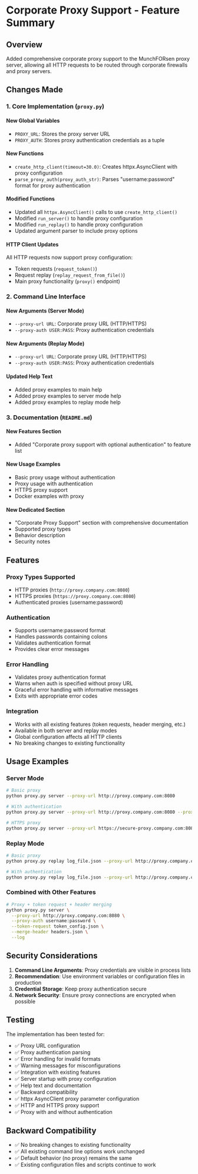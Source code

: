 # Corporate Proxy Support - Feature Summary

## Overview
Added comprehensive corporate proxy support to the MunchFORsen proxy server, allowing all HTTP requests to be routed through corporate firewalls and proxy servers.

## Changes Made

### 1. Core Implementation (`proxy.py`)

#### New Global Variables
- `PROXY_URL`: Stores the proxy server URL
- `PROXY_AUTH`: Stores proxy authentication credentials as a tuple

#### New Functions
- `create_http_client(timeout=30.0)`: Creates httpx.AsyncClient with proxy configuration
- `parse_proxy_auth(proxy_auth_str)`: Parses "username:password" format for proxy authentication

#### Modified Functions
- Updated all `httpx.AsyncClient()` calls to use `create_http_client()`
- Modified `run_server()` to handle proxy configuration
- Modified `run_replay()` to handle proxy configuration
- Updated argument parser to include proxy options

#### HTTP Client Updates
All HTTP requests now support proxy configuration:
- Token requests (`request_token()`)
- Request replay (`replay_request_from_file()`)
- Main proxy functionality (`proxy()` endpoint)

### 2. Command Line Interface

#### New Arguments (Server Mode)
- `--proxy-url URL`: Corporate proxy URL (HTTP/HTTPS)
- `--proxy-auth USER:PASS`: Proxy authentication credentials

#### New Arguments (Replay Mode)
- `--proxy-url URL`: Corporate proxy URL (HTTP/HTTPS)
- `--proxy-auth USER:PASS`: Proxy authentication credentials

#### Updated Help Text
- Added proxy examples to main help
- Added proxy examples to server mode help
- Added proxy examples to replay mode help

### 3. Documentation (`README.md`)

#### New Features Section
- Added "Corporate proxy support with optional authentication" to feature list

#### New Usage Examples
- Basic proxy usage without authentication
- Proxy usage with authentication
- HTTPS proxy support
- Docker examples with proxy

#### New Dedicated Section
- "Corporate Proxy Support" section with comprehensive documentation
- Supported proxy types
- Behavior description
- Security notes

## Features

### Proxy Types Supported
- HTTP proxies (`http://proxy.company.com:8080`)
- HTTPS proxies (`https://proxy.company.com:8080`)
- Authenticated proxies (username:password)

### Authentication
- Supports username:password format
- Handles passwords containing colons
- Validates authentication format
- Provides clear error messages

### Error Handling
- Validates proxy authentication format
- Warns when auth is specified without proxy URL
- Graceful error handling with informative messages
- Exits with appropriate error codes

### Integration
- Works with all existing features (token requests, header merging, etc.)
- Available in both server and replay modes
- Global configuration affects all HTTP clients
- No breaking changes to existing functionality

## Usage Examples

### Server Mode
```bash
# Basic proxy
python proxy.py server --proxy-url http://proxy.company.com:8080

# With authentication
python proxy.py server --proxy-url http://proxy.company.com:8080 --proxy-auth username:password

# HTTPS proxy
python proxy.py server --proxy-url https://secure-proxy.company.com:8080 --proxy-auth username:password
```

### Replay Mode
```bash
# Basic proxy
python proxy.py replay log_file.json --proxy-url http://proxy.company.com:8080

# With authentication
python proxy.py replay log_file.json --proxy-url http://proxy.company.com:8080 --proxy-auth username:password
```

### Combined with Other Features
```bash
# Proxy + token request + header merging
python proxy.py server \
  --proxy-url http://proxy.company.com:8080 \
  --proxy-auth username:password \
  --token-request token_config.json \
  --merge-header headers.json \
  --log
```

## Security Considerations

1. **Command Line Arguments**: Proxy credentials are visible in process lists
2. **Recommendation**: Use environment variables or configuration files in production
3. **Credential Storage**: Keep proxy authentication secure
4. **Network Security**: Ensure proxy connections are encrypted when possible

## Testing

The implementation has been tested for:
- ✅ Proxy URL configuration
- ✅ Proxy authentication parsing
- ✅ Error handling for invalid formats
- ✅ Warning messages for misconfigurations
- ✅ Integration with existing features
- ✅ Server startup with proxy configuration
- ✅ Help text and documentation
- ✅ Backward compatibility
- ✅ httpx AsyncClient proxy parameter configuration
- ✅ HTTP and HTTPS proxy support
- ✅ Proxy with and without authentication

## Backward Compatibility

- ✅ No breaking changes to existing functionality
- ✅ All existing command line options work unchanged
- ✅ Default behavior (no proxy) remains the same
- ✅ Existing configuration files and scripts continue to work